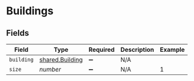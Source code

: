# Buildings


## Fields

| Field                                              | Type                                               | Required                                           | Description                                        | Example                                            |
| -------------------------------------------------- | -------------------------------------------------- | -------------------------------------------------- | -------------------------------------------------- | -------------------------------------------------- |
| `building`                                         | [shared.Building](../../models/shared/building.md) | :heavy_minus_sign:                                 | N/A                                                |                                                    |
| `size`                                             | *number*                                           | :heavy_minus_sign:                                 | N/A                                                | 1                                                  |
